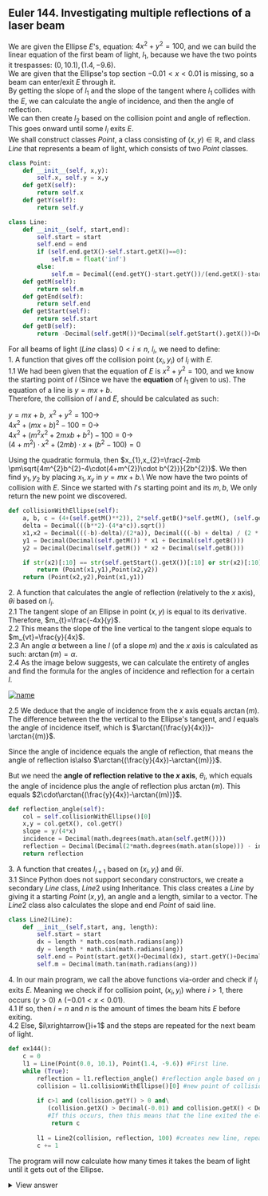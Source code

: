 ## Euler 144. Investigating multiple reflections of a laser beam
We are given the Ellipse $E$'s, equation: $4x^{2}+y^{2}=100$, and we can build the linear equation of the first beam of light, $l_{1}$, because we have the two points it trespasses: $(0,10.1),(1.4,-9.6)$.  
We are given that the Ellipse's top section $-0.01 < x < 0.01$ is missing, so a beam can enter/exit $E$ through it.  
By getting the slope of $l_{1}$ and the slope of the tangent where $l_{1}$ collides with the $E$, we can calculate the angle of incidence, and then the angle of reflection.  
We can then create $l_{2}$ based on the collision point and angle of reflection. This goes onward until some $l_{i}$ exits $E$.  
We shall construct classes $Point$, a class consisting of $(x,y)\in\mathbb{R}$, and class $Line$ that represents a beam of light, which consists of two $Point$ classes.  
```python
class Point:
    def __init__(self, x,y):
        self.x, self.y = x,y
    def getX(self):
        return self.x
    def getY(self):
        return self.y

class Line:
    def __init__(self, start,end):
        self.start = start
        self.end = end
        if (self.end.getX()-self.start.getX()==0):
            self.m = float('inf')
        else:
            self.m = Decimal((end.getY()-start.getY())/(end.getX()-start.getX()))
    def getM(self):
        return self.m
    def getEnd(self):
        return self.end
    def getStart(self):
        return self.start
    def getB(self):
        return -Decimal(self.getM())*Decimal(self.getStart().getX())+Decimal(self.getStart().getY())
```

For all beams of light ($Line$ class) $0 < i\leq n$, $l_{i}$, we need to define:  
$1. \text{ }\text{ }\text{ }$ A function that gives off the collision point $(x_{i},y_{i})$ of $l_{i}$ with $E$.  
$\text{ }\text{ }\text{ }1.1 \text{ }\text{ }\text{ }$ We had been given that the equation of $E$ is $x^2+y^2=100$,
and we know the starting point of $l$ (Since we have the **equation** of $l_{1}$ given to us). The equation of a line is $y=mx+b$.  
Therefore, the collision of $l$ and $E$, should be calculated as such:  

$y=mx+b, \text{ } x^2+y^2=100 \rightarrow$  
$4x^{2}+(mx+b)^2-100=0\rightarrow$  
$\text{ }4x^{2}+(m^{2}x^{2} +2mxb+b^{2})-100=0\rightarrow$  
$(4+m^2)\cdot x^{2}+(2mb)\cdot x + (b^{2}-100)=0$  

Using the quadratic formula, then $x_{1},x_{2}=\frac{-2mb \pm\sqrt{4m^{2}b^{2}-4\cdot(4+m^{2})\cdot b^{2}}}{2b^{2}}$. We then find $y_{1},y_{2}$ by placing $x_{1},x_{y}$ in $y=mx+b$.\\ We now have the two points of collision with $E$. Since we started with $l$'s starting point and its $m,b$,
We only return the new point we discovered.  

```python
def collisionWithEllipse(self):
    a, b, c = (4+(self.getM()**2)), 2*self.getB()*self.getM(), (self.getB()**2)-100
    delta = Decimal(((b**2)-(4*a*c)).sqrt())
    x1,x2 = Decimal(((-b)-delta)/(2*a)), Decimal(((-b) + delta) / (2 * a))
    y1 = Decimal(Decimal(self.getM()) * x1 + Decimal(self.getB()))
    y2 = Decimal(Decimal(self.getM()) * x2 + Decimal(self.getB()))

    if str(x2)[:10] == str(self.getStart().getX())[:10] or str(x2)[:10] == str(self.getEnd().getX())[:10]:
        return (Point(x1,y1),Point(x2,y2))
    return (Point(x2,y2),Point(x1,y1))
```
  

$2. \text{ }\text{ }\text{ }$ A function that calculates the angle of reflection (relatively to the $x$ axis), $\theta{i}$ based on $l_{i}$.  
$\text{ }\text{ }\text{ }2.1 \text{ }\text{ }\text{ }$ The tangent slope of an Ellipse in point $(x,y)$ is equal to its derivative. Therefore, $m_{t}=\frac{-4x}{y}$.  
$\text{ }\text{ }\text{ }2.2 \text{ }\text{ }\text{ }$ This means the slope of the line vertical to the tangent slope equals to $m_{vt}=\frac{y}{4x}$.  
$\text{ }\text{ }\text{ }2.3 \text{ }\text{ }\text{ }$ An angle $\alpha$ between a line $l$ (of a slope $m$) and the $x$ axis is calculated as such: $\arctan{(m)}=\alpha$.  
$\text{ }\text{ }\text{ }2.4 \text{ }\text{ }\text{ }$ As the image below suggests, we can calculate the entirety of angles and find the formula for the angles of incidence and reflection for a certain $l$.  
    
[![name](https://media.giphy.com/media/gH1v834xzKMLNKZExk/giphy.gif)]()

$2.5 \text{ }\text{ }\text{ }$ We deduce that the angle of incidence from the $x$ axis equals $\arctan{(m)}$.  
The difference between the the vertical to the Ellipse's tangent, and $l$ equals the angle of incidence itself, which is $\arctan{(\frac{y}{4x})}-\arctan{(m)}$.  

Since the angle of incidence equals the angle of reflection, that means the angle of reflection is\\also $\arctan{(\frac{y}{4x})-\arctan{(m)}}$.  

But we need the **angle of reflection relative to the $x$ axis**, $\theta_{i}$, which equals the angle of incidence plus the angle of reflection plus $\arctan{(m)}$. This equals $2\cdot\arctan{(\frac{y}{4x})-\arctan{(m)}}$.

```python
def reflection_angle(self):
    col = self.collisionWithEllipse()[0]
    x,y = col.getX(), col.getY()
    slope = y/(4*x)
    incidence = Decimal(math.degrees(math.atan(self.getM())))
    reflection = Decimal(Decimal(2*math.degrees(math.atan(slope))) - incidence)
    return reflection
```

$3. \text{ }\text{ }\text{ }$ A function that creates $l_{i+1}$ based on $(x_{i},y_{i})$ and $\theta{i}$.  
$\text{ }\text{ }\text{ }3.1 \text{ }\text{ }\text{ }$ Since Python does not support secondary constructors, we create a secondary $Line$ class, $Line2$ using Inheritance. This class creates a $Line$ by giving it a starting $Point$ $(x,y)$, an angle and a length, similar to a vector. The $Line2$ class also calculates the slope and end $Point$ of said line.  
  
```python
class Line2(Line):
    def __init__(self,start, ang, length):
        self.start = start
        dx = length * math.cos(math.radians(ang))
        dy = length * math.sin(math.radians(ang))
        self.end = Point(start.getX()+Decimal(dx), start.getY()+Decimal(dy))
        self.m = Decimal(math.tan(math.radians(ang)))
```

$4. \text{ }\text{ }\text{ }$ In our main program, we call the above functions via-order and check if $l_{i}$ exits $E$. Meaning we check if for collision point, $(x_{i}, y_{i})$ where $i > 1$, there occurs $(y > 0)\land (-0.01 < x < 0.01)$.  
$\text{ }\text{ }\text{ }4.1 \text{ }\text{ }\text{ }$ If so, then $i=n$ and $n$ is the amount of times the beam hits $E$ before exiting.  
$\text{ }\text{ }\text{ }4.2 \text{ }\text{ }\text{ }$ Else, $i\xrightarrow{}i+1$ and the steps are repeated for the next beam of light.  

```python
def ex144():
    c = 0
    l1 = Line(Point(0.0, 10.1), Point(1.4, -9.6)) #First line.
    while (True):
        reflection = l1.reflection_angle() #reflection angle based on prev line in the loop.
        collision = l1.collisionWithEllipse()[0] #new point of collision with ellipse based on prev line in the loop.
        
        if c>1 and (collision.getY() > 0 and\
           (collision.getX() > Decimal(-0.01) and collision.getX() < Decimal(0.01))):
           #If this occurs, then this means that the line exited the ellipse.
            return c 
            
        l1 = Line2(collision, reflection, 100) #creates new line, repeats loop for new line.
        c += 1
```
The program will now calculate how many times it takes the beam of light until it gets out of the Ellipse.  
  
<details>
  <summary>View answer</summary>  


The program calculates that it takes the beam of light $354$ tries until it gets out of the $E$.  
It takes the computer a total of $0.019612$ seconds this compute the answer.  
  
<img src="https://media.giphy.com/media/XUZqKrHb3uqouTpddh/giphy.gif">
</details>
